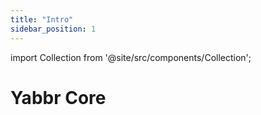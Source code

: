 ```yaml
---
title: "Intro"
sidebar_position: 1
---
```


import Collection from '@site/src/components/Collection';

# Yabbr Core

<div className="intro">

<Collection record="intro" collection="core" />

</div>
